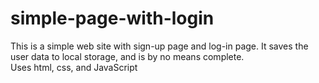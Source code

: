 # simple-page-with-login

This is a simple web site with sign-up page and log-in page.  It saves the user data to local storage, and is by no means complete.  
Uses html, css, and JavaScript
